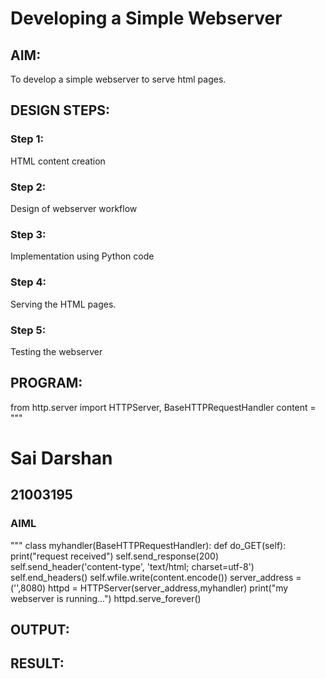# Developing a Simple Webserver
## AIM:

To develop a simple webserver to serve html pages.
## DESIGN STEPS:
### Step 1:

HTML content creation
### Step 2:

Design of webserver workflow
### Step 3:

Implementation using Python code
### Step 4:

Serving the HTML pages.
### Step 5:

Testing the webserver
## PROGRAM:
from http.server import HTTPServer, BaseHTTPRequestHandler
content = """
<!DOCTYPE html>
<html>
<head>
<title>Welcome</title>
</head>
<body>
<h1>Sai Darshan</h1>
<h2>21003195</h2>
<h3>AIML</h3>
</body>
</html>
"""
class myhandler(BaseHTTPRequestHandler):
    def do_GET(self):
        print("request received")
        self.send_response(200)
        self.send_header('content-type', 'text/html; charset=utf-8')
        self.end_headers()
        self.wfile.write(content.encode())
server_address = ('',8080)
httpd = HTTPServer(server_address,myhandler)
print("my webserver is running...")
httpd.serve_forever()

## OUTPUT:

## RESULT:
